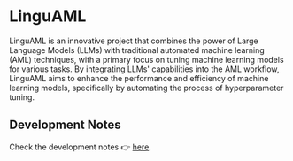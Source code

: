 # LinguAML

LinguAML is an innovative project that combines the power of Large Language Models (LLMs) with traditional automated machine learning (AML) techniques, with a primary focus on tuning machine learning models for various tasks. By integrating LLMs' capabilities into the AML workflow, LinguAML aims to enhance the performance and efficiency of machine learning models, specifically by automating the process of hyperparameter tuning.

## Development Notes

Check the development notes 👉 [here](https://isaac-fate.github.io/LinguAML/intro.html).
